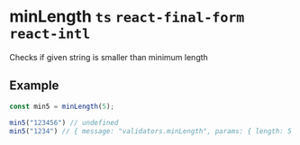 # minLength `ts` `react-final-form` `react-intl`

Checks if given string is smaller than minimum length

## Example

```js
const min5 = minLength(5);

min5("123456") // undefined
min5("1234") // { message: "validators.minLength", params: { length: 5 } }
```
